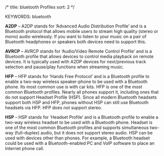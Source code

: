 /*
  title: bluetooth Profiles
  sort: 2
  */

KEYWORDS: bluetooth

**A2DP** – A2DP stands for ‘Advanced Audio Distribution Profile’ and is a Bluetooth protocol that allows mobile users to stream high quality (stereo or mono) audio wirelessly. If you want to listen to your music on a pair of Bluetooth headphones or speakers both devices need to support this.

**AVRCP** – AVRCP stands for ‘Audio/Video Remote Control Profile’ and is a Bluetooth profile that allows devices to control media playback on remote devices. It is typically used with A2DP devices for next/previous track selection and pause/play functions when streaming music.

**HFP** – HFP stands for ‘Hands Free Protocol’ and is a Bluetooth profile to enable a two-way wireless speaker-phone to be used with a Bluetooth phone. Its most common use is with car kits. HFP is one of the most common Bluetooth profiles. Nearly all phones support it, including ones that do not support Headset Profile (HSP). Since all modern Bluetooth headsets support both HSP and HFP, phones without HSP can still use Bluetooth headsets via HFP. HFP does not support stereo.

**HSP** – HSP stands for ‘Headset Profile’ and is a Bluetooth profile to enable a two-way wireless headset to be used with a Bluetooth phone. Headset is one of the most common Bluetooth profiles and supports simultaneous two-way (full-duplex) audio, but it does not support stereo audio. HSP can be used with devices other than phones. For example, a Bluetooth headset could be used with a Bluetooth-enabled PC and VoIP software to place an Internet phone call.